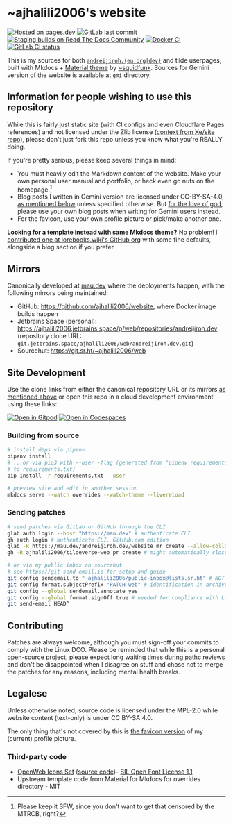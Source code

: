 # ~ajhalili2006's website

[![Hosted on pages.dev](https://img.shields.io/badge/hosted%20on-pages.dev-orange?style=flat-square&logo=cloudflare)](https://pages.dev)
[![GitLab last commit](https://img.shields.io/gitlab/last-commit/andreijiroh.dev/website?gitlab_url=https%3A%2F%2Fmau.dev&style=flat-square)](https://mau.dev/andreijiroh.dev/website/commits)
[![Staging builds on Read The Docs Community](https://readthedocs.org/projects/ajhalili2006/badge/?version=latest&style=flat-square)](https://readthedocs.org/projects/ajhalili2006/)
[![Docker CI](https://github.com/ajhalili2006/website/actions/workflows/docker.yml/badge.svg?event=schedule&style=flat-badge)](https://github.com/ajhalili2006/website/actions/workflows/docker.yml?query=event%3Aschedule)
[![GitLab CI status](https://mau.dev/andreijiroh.dev/website/badges/main/pipeline.svg?style=flat-square)](https://mau.dev/andreijiroh.dev/website/-/pipelines)

This is my sources for both [`andreijiroh.(eu.org|dev)`](https://andreijiroh.eu.org) and tilde userpages,
built with Mkdocs + [Material theme](https://go.andreijiroh.eu.org/mkdocs-material) by
[~squidfunk](https://github.com/squidfunk). Sources for Gemini version of the website is
available at `gmi` directory.

## Information for people wishing to use this repository

While this is fairly just static site (with CI configs and even Cloudflare Pages references)
and not licensed under the Zlib license ([context from Xe/site repo][zlib-chaos]), please don't
just fork this repo unless you know what you're REALLY doing.

[zlib-chaos]: https://github.com/Xe/site/blob/HEAD/README.md#information-for-people-wishing-to-use-this-code

If you're pretty serious, please keep several things in mind:

- You must heavily edit the Markdown content of the website. Make your own personal user manual and portfolio,
or heck even go nuts on the homepage.[^1]
- Blog posts I written in Gemini version are licensed under CC-BY-SA-4.0,
[as mentioned below](#legalese) unless specified otherwise.
But [for the love of god], please use your own blog posts when writing for
Gemini users instead.
- For the favicon, use your own profile picture or pick/make another one.

[for the love of god]: https://english.stackexchange.com/questions/351296/what-exactly-does-for-the-love-of-god-mean#351326
[^1]: Please keep it SFW, since you don't want to get that censored by the MTRCB, right?

**Looking for a template instead with same Mkdocs theme?** No problem! [I contributed one at lorebooks.wiki's GitHub org](https://github.com/lorebooks-wiki/mkdocs-material-template)
with some fine defaults, alongside a blog section if you prefer.

## Mirrors

Canonically developed at [mau.dev](https://mau.dev/andreijiroh.dev/website.git) where the deployments happen, with the following mirrors being maintained:

* GitHub: <https://github.com/ajhalili2006/website>, where Docker image builds happen
* Jetbrains Space (personal): <https://ajhalili2006.jetbrains.space/p/web/repositories/andreijiroh.dev> (repository clone URL: `git.jetbrains.space/ajhalili2006/web/andreijiroh.dev.git`)
* Sourcehut: <https://git.sr.ht/~ajhalili2006/web>

## Site Development

Use the clone links from either the canonical repository URL or its mirrors
[as mentioned above](#mirrors) or open this repo in a cloud development
environment using these links:

[![Open in Gitpod](https://img.shields.io/badge/open%20in-Gitpod-orange?style=flat-square&logo=gitpod)](https://gitpod.io/#https://mau.dev/andreijiroh.dev/website)
[![Open in Codespaces](https://img.shields.io/badge/open%20in-Codespaces-black?style=flat-square&logo=github)](https://codespaces.new/ajhalili2006/ajhalili2006.github.io)

### Building from source

```bash
# install deps via pipenv...
pipenv install
# ...or via pip3 with --user -flag (generated from "pipenv requirements" and sending its output
# to requirements.txt)
pip install -r requirements.txt --user

# preview site and edit in another session
mkdocs serve --watch overrides --watch-theme --livereload
```

### Sending patches


```bash
# send patches via GitLab or GitHub through the CLI
glab auth login --host "https://mau.dev" # authenticate CLI
gh auth login # authenticate CLI, GitHub.com edition
glab -R https://mau.dev/andreijiroh.dev/website mr create --allow-collaboration -b main
gh -R ajhalili2006/tildeverse-web pr create # might automatically closes PR due to mirror status

# or via my public inbox on sourcehut
# see https://git-send-email.io for setup and guide
git config sendemail.to "~ajhalili2006/public-inbox@lists.sr.ht" # NOT my personal email
git config format.subjectPrefix "PATCH web" # identification in archives + builds.sr.ht
git config --global sendemail.annotate yes
git config --global format.signOff true # needed for compliance with Linux DCO
git send-email HEAD^
```

## Contributing

Patches are always welcome, although you must sign-off your commits to comply with the Linux DCO.
Please be reminded that while this is a personal open-source project, please expect long waiting
times during pathc reviews and don't be disappointed when I disagree on stuff and chose not to merge
the patches for any reasons, including mental health breaks.

## Legalese

Unless otherwise noted, source code is licensed under the MPL-2.0 while website content (text-only)
is under CC BY-SA 4.0.

The only thing that's not covered by this is [the favicon version](markdown/assets/images/favicon.png)
of my (current) profile picture.

### Third-party code

* [OpenWeb Icons Set](https://iconduck.com/sets/openweb-icons-set) ([source code](https://github.com/pfefferle/openwebicons?ref=iconduck.com))- [SIL Open Font License 1.1](https://github.com/pfefferle/openwebicons/blob/main/License.txt)
* Upstream template code from Material for Mkdocs for overrides directory - MIT
